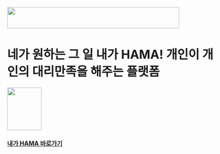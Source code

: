 <img src="https://user-images.githubusercontent.com/95837382/161723257-86dea2f6-4238-4860-a0fb-aa8d2ac13ce1.png" width="400" height="50"/>

# 네가 원하는 그 일 내가 HAMA! 개인이 개인의 대리만족을 해주는 플랫폼
<img src='https://user-images.githubusercontent.com/95837382/161722926-58161573-7ecd-4aa2-9937-de5dba7e3ac5.png' width='80' height='100'/>

#### [내가 HAMA 바로가기]('https://www.i-hama.xyz/')